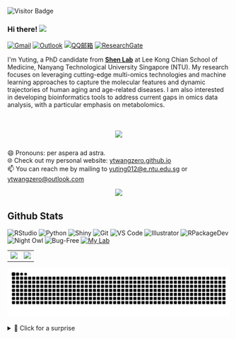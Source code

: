 ![Visitor Badge](https://visitor-badge.laobi.icu/badge?page_id=ytwangZero)

### Hi there! <img src="https://media.giphy.com/media/hvRJCLFzcasrR4ia7z/giphy.gif" width="30px"/><br>

[![Gmail](https://img.shields.io/badge/-Gmail-c14438?style=flat&logo=Gmail&logoColor=white)](mailto:ytwangzero@gmail.com)
[![Outlook](https://img.shields.io/badge/-Outlook-0078D4?style=flat&logo=Microsoft-Outlook&logoColor=white)](mailto:ytwangzero@outlook.com)
[![QQ邮箱](https://img.shields.io/badge/-QQ邮箱-FFA500?style=flat&logo=Mail.Ru&logoColor=white)](mailto:2750811897@qq.com)
[![ResearchGate](https://img.shields.io/badge/ResearchGate-00CCBB?style=flat&logo=ResearchGate&logoColor=white)](https://www.researchgate.net/profile/Yuting-Wang-112)

I'm Yuting, a PhD candidate from <a href="https://www.shen-lab.org/">**Shen Lab**</a></li> at Lee Kong Chian School of Medicine, Nanyang Technological University Singapore (NTU). My research focuses on leveraging cutting-edge multi-omics technologies and machine learning approaches to capture the molecular features and dynamic trajectories of human aging and age-related diseases. I am also interested in developing bioinformatics tools to address current gaps in omics data analysis, with a particular emphasis on metabolomics.

<h1 align="center"> <a href="https://sunguoqi.com/"> <img src="https://readme-typing-svg.herokuapp.com/?lines=console.log(%22Hello%2C%20World!%22);Welcome%20to%20zero%20Github!&center=true&size=27"> </a> </h1>

😄 Pronouns: per aspera ad astra.<br>
🌐 Check out my personal website: <a href="https://ytwangzero.github.io/">ytwangzero.github.io</a><br>
📫 You can reach me by mailing to <yuting012@e.ntu.edu.sg> or <ytwangzero@outlook.com>

<div align="center">
  <img src="https://github-readme-activity-graph.vercel.app/graph?username=ytwangZero&theme=github-compact&hide_border=true" />
</div>

## Github Stats

![RStudio](https://img.shields.io/badge/RStudio-75AADB?style=flat&logo=rstudio&logoColor=white)
![Python](https://img.shields.io/badge/Python-3776AB?style=flat&logo=python&logoColor=white)
![Shiny](https://img.shields.io/badge/Shiny-45b8d8?style=flat&logo=rstudio&logoColor=white)
![Git](https://img.shields.io/badge/Git-F05032?style=flat&logo=git&logoColor=white)
![VS Code](https://img.shields.io/badge/VS_Code-007ACC?style=flat&logo=visual-studio-code&logoColor=white)
![Illustrator](https://img.shields.io/badge/Illustrator-FF9A00?style=flat&logo=adobe-illustrator&logoColor=white)
![RPackageDev](https://img.shields.io/badge/R_Package-Developer-informational)
![Night Owl](https://img.shields.io/badge/Night%20Owl-%F0%9F%90%B0-darkblue)
![Bug-Free](https://img.shields.io/badge/Code-Bug_Free-green)
[![My Lab](https://img.shields.io/badge/My_Lab-GEAR@PKU-blue?style=flat&logo=academia&logoColor=white)](https://gearpku2020.github.io/)


<table>
  <tr>
    <td>
      <img src="https://github-readme-stats.vercel.app/api?username=ytwangZero&show_icons=true&theme=holi" />
    </td>
    <td>
      <img src="https://github-readme-stats.vercel.app/api/top-langs/?username=ytwangZero&layout=compact&theme=holi" />
    </td>
  </tr>
</table>



![](https://github.com/ytwangZero/ytwangZero/blob/output/github-contribution-grid-snake-dark.svg)

<details>
<summary>🎁 Click for a surprise</summary>
  
> [🐍 Play a Game!](https://playsnake.org/)

</details>





